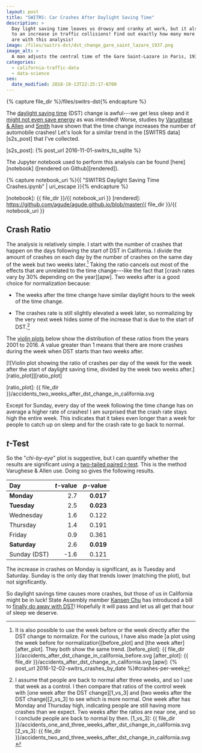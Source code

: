 ```yaml
---
layout: post
title: "SWITRS: Car Crashes After Daylight Saving Time"
description: >
  Day light saving time leaves us drowsy and cranky at work, but it also leads
  to an increase in traffic collisions! Find out exactly how many more there
  are with this analysis!
image: /files/switrs-dst/dst_change_gare_saint_lazare_1937.png
image_alt: >
  A man adjusts the central time of the Gare Saint-Lazare in Paris, 1937.
categories: 
  - california-traffic-data 
  - data-science
seo:
  date_modified: 2018-10-13T22:25:17-0700
---
```


{% capture file_dir %}/files/switrs-dst{% endcapture %}

The [daylight saving time][dst] (DST) change is awful---we get less sleep and
it [might not even save energy][energy] as was intended! Worse, studies by
[Varughese & Allen][varughese] and [Smith][smith] have shown that the time
change increases the number of automobile crashes! Let's look for a similar
trend in the [SWITRS data][s2s_post] that I've collected.

[dst]: https://en.wikipedia.org/wiki/Daylight_saving_time
[energy]: https://www.scientificamerican.com/article/does-daylight-saving-times-save-energy/
[varughese]: https://doi.org/10.1016/S1389-9457(00)00032-0
[smith]: https://doi.org/10.1257/app.20140100
[s2s_post]: {% post_url 2016-11-01-switrs_to_sqlite %}

The Jupyter notebook used to perform this analysis can be found
[here][notebook] ([rendered on Github][rendered]).

{% capture notebook_uri %}{{ "SWITRS Daylight Saving Time Crashes.ipynb" | uri_escape }}{% endcapture %} 

[notebook]: {{ file_dir }}/{{ notebook_uri }}
[rendered]: https://github.com/agude/agude.github.io/blob/master{{ file_dir }}/{{ notebook_uri }}

## Crash Ratio

The analysis is relatively simple. I start with the number of crashes that
happen on the days following the start of DST in California. I divide the
amount of crashes on each day by the number of crashes on the same day of the
week but two weeks later.[^after] Taking the ratio cancels out most of the effects
that are unrelated to the time change---like the fact that [crash rates vary
by 30% depending on the year][apw]. Two weeks after is a good choice for
normalization because:

[^after]: It is also possible to use the week before or the week directly after the DST change to normalize. For the curious, I have also made [a plot using the week before for normalization][before_plot] and [the week after][after_plot]. They both show the same trend.
[before_plot]: {{ file_dir }}/accidents_after_dst_change_in_california_before.svg
[after_plot]: {{ file_dir }}/accidents_after_dst_change_in_california.svg
[apw]: {% post_url 2016-12-02-switrs_crashes_by_date %}#crashes-per-week

- The weeks after the time change have similar daylight hours to the week of
  the time change.

- The crashes rate is still slightly elevated a week later, so normalizing by
  the very next week hides some of the increase that is due to the start of
  DST.[^back_to_normal]

[^back_to_normal]: I assume that people are back to normal after three weeks, and so I use that week as a control. I then compare that ratios of the control week with [one week after the DST change][1_vs_3] and [two weeks after the DST change][2_vs_3] to see which is more normal. One week after has Monday and Thursday high, indicating people are still having more crashes than we expect. Two weeks after the ratios are near one, and so I conclude people are back to normal by then. 
[1_vs_3]: {{ file_dir }}/accidents_one_and_three_weeks_after_dst_change_in_california.svg
[2_vs_3]: {{ file_dir }}/accidents_two_and_three_weeks_after_dst_change_in_california.svg

The [violin plots][violin] below show the distribution of these ratios from
the years 2001 to 2016. A value greater than 1 means that there are more
crashes during the week when DST starts than two weeks after.

[violin]: https://en.wikipedia.org/wiki/Violin_plot

[![Violin plot showing the ratio of crashes per day of the week for the week
after the start of daylight saving time, divided by the week two weeks
after.][ratio_plot]][ratio_plot]

[ratio_plot]: {{ file_dir }}/accidents_two_weeks_after_dst_change_in_california.svg

Except for Sunday, every day of the week following the time change has on
average a higher rate of crashes! I am surprised that the crash rate stays
high the entire week. This indicates that it takes even longer than a week for
people to catch up on sleep and for the crash rate to go back to normal.

## _t_-Test

So the "_chi-by-eye_" plot is suggestive, but I can quantify whether the
results are significant using a [two-tailed paired _t_-test][paired_t-test].
This is the method Varughese & Allen use. Doing so gives the following
results.

[paired_t-test]: https://en.wikipedia.org/wiki/Student%27s_t-test#Paired_samples

| Day          | _t_-value |   _p_-value |
|:-------------|----------:|------------:|
| **Monday**   |       2.7 |   **0.017** |
| **Tuesday**  |       2.5 |   **0.023** |
| Wednesday    |       1.6 |     0.122   |
| Thursday     |       1.4 |     0.191   |
| Friday       |       0.9 |     0.361   |
| **Saturday** |       2.6 |   **0.019** |
| Sunday (DST) |      -1.6 |     0.121   |

The increase in crashes on Monday is significant, as is Tuesday and Saturday.
Sunday is the only day that trends lower (matching the plot), but not
significantly.

So daylight savings time causes more crashes, but those of us in California
might be in luck! State Assembly member [Kansen Chu][chu] has introduced a
bill to [finally do away with DST][ab-385]! Hopefully it will pass and let us
all get that hour of sleep we deserve.

[chu]: https://en.wikipedia.org/wiki/Kansen_Chu
[ab-385]: https://leginfo.legislature.ca.gov/faces/billTextClient.xhtml?bill_id=201520160AB385
